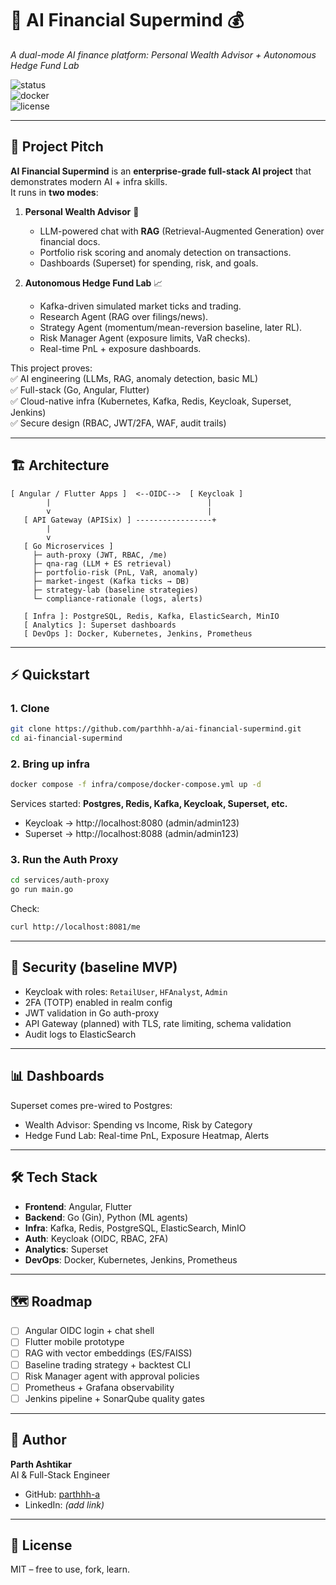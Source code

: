 # 🧠 AI Financial Supermind 💰  
*A dual-mode AI finance platform: Personal Wealth Advisor + Autonomous Hedge Fund Lab*  

![status](https://img.shields.io/badge/status-MVP%20in%20progress-blue)  
![docker](https://img.shields.io/badge/Docker-ready-brightgreen)  
![license](https://img.shields.io/badge/license-MIT-lightgrey)  

---

## 🚀 Project Pitch
**AI Financial Supermind** is an **enterprise-grade full-stack AI project** that demonstrates modern AI + infra skills.  
It runs in **two modes**:

1. **Personal Wealth Advisor** 🧾  
   - LLM-powered chat with **RAG** (Retrieval-Augmented Generation) over financial docs.  
   - Portfolio risk scoring and anomaly detection on transactions.  
   - Dashboards (Superset) for spending, risk, and goals.  

2. **Autonomous Hedge Fund Lab** 📈  
   - Kafka-driven simulated market ticks and trading.  
   - Research Agent (RAG over filings/news).  
   - Strategy Agent (momentum/mean-reversion baseline, later RL).  
   - Risk Manager Agent (exposure limits, VaR checks).  
   - Real-time PnL + exposure dashboards.  

This project proves:  
✅ AI engineering (LLMs, RAG, anomaly detection, basic ML)  
✅ Full-stack (Go, Angular, Flutter)  
✅ Cloud-native infra (Kubernetes, Kafka, Redis, Keycloak, Superset, Jenkins)  
✅ Secure design (RBAC, JWT/2FA, WAF, audit trails)  

---

## 🏗️ Architecture

```
[ Angular / Flutter Apps ]  <--OIDC-->  [ Keycloak ]
        |                                   |
        v                                   |
   [ API Gateway (APISix) ] -----------------+
        |
        v
   [ Go Microservices ]
     ├─ auth-proxy (JWT, RBAC, /me)
     ├─ qna-rag (LLM + ES retrieval)
     ├─ portfolio-risk (PnL, VaR, anomaly)
     ├─ market-ingest (Kafka ticks → DB)
     ├─ strategy-lab (baseline strategies)
     └─ compliance-rationale (logs, alerts)

   [ Infra ]: PostgreSQL, Redis, Kafka, ElasticSearch, MinIO
   [ Analytics ]: Superset dashboards
   [ DevOps ]: Docker, Kubernetes, Jenkins, Prometheus
```

---

## ⚡ Quickstart

### 1. Clone
```bash
git clone https://github.com/parthhh-a/ai-financial-supermind.git
cd ai-financial-supermind
```

### 2. Bring up infra
```bash
docker compose -f infra/compose/docker-compose.yml up -d
```
Services started: **Postgres, Redis, Kafka, Keycloak, Superset, etc.**

- Keycloak → http://localhost:8080 (admin/admin123)  
- Superset → http://localhost:8088 (admin/admin123)  

### 3. Run the Auth Proxy
```bash
cd services/auth-proxy
go run main.go
```
Check:  
```bash
curl http://localhost:8081/me
```

---

## 🔐 Security (baseline MVP)
- Keycloak with roles: `RetailUser`, `HFAnalyst`, `Admin`  
- 2FA (TOTP) enabled in realm config  
- JWT validation in Go auth-proxy  
- API Gateway (planned) with TLS, rate limiting, schema validation  
- Audit logs to ElasticSearch  

---

## 📊 Dashboards
Superset comes pre-wired to Postgres:  
- Wealth Advisor: Spending vs Income, Risk by Category  
- Hedge Fund Lab: Real-time PnL, Exposure Heatmap, Alerts  

---

## 🛠️ Tech Stack
- **Frontend**: Angular, Flutter  
- **Backend**: Go (Gin), Python (ML agents)  
- **Infra**: Kafka, Redis, PostgreSQL, ElasticSearch, MinIO  
- **Auth**: Keycloak (OIDC, RBAC, 2FA)  
- **Analytics**: Superset  
- **DevOps**: Docker, Kubernetes, Jenkins, Prometheus  

---

## 🗺️ Roadmap
- [ ] Angular OIDC login + chat shell  
- [ ] Flutter mobile prototype  
- [ ] RAG with vector embeddings (ES/FAISS)  
- [ ] Baseline trading strategy + backtest CLI  
- [ ] Risk Manager agent with approval policies  
- [ ] Prometheus + Grafana observability  
- [ ] Jenkins pipeline + SonarQube quality gates  

---

## 👤 Author
**Parth Ashtikar**  
AI & Full-Stack Engineer  
- GitHub: [parthhh-a](https://github.com/parthhh-a)  
- LinkedIn: *(add link)*  

---

## 📄 License
MIT – free to use, fork, learn.
